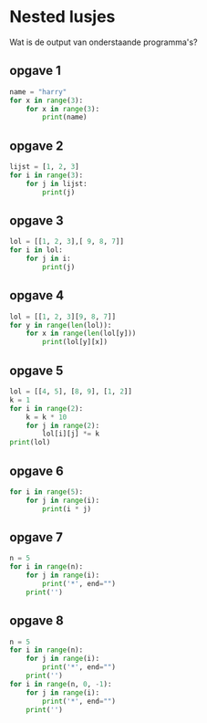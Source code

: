 # Nested lusjes

Wat is de output van onderstaande programma's?

## opgave 1
```python
name = "harry"
for x in range(3):
    for x in range(3):
        print(name)
```

## opgave 2
```python
lijst = [1, 2, 3]
for i in range(3):
    for j in lijst:
        print(j)

```

## opgave 3
```python
lol = [[1, 2, 3],[ 9, 8, 7]]
for i in lol:
    for j in i:
        print(j)
```

## opgave 4
```python
lol = [[1, 2, 3][9, 8, 7]]
for y in range(len(lol)):
    for x in range(len(lol[y]))
        print(lol[y][x])
```

## opgave 5
```python
lol = [[4, 5], [8, 9], [1, 2]]
k = 1
for i in range(2):
    k = k * 10
    for j in range(2):
        lol[i][j] *= k
print(lol)
```

## opgave 6
```python
for i in range(5):
    for j in range(i):
        print(i * j)
```

## opgave 7
```python
n = 5
for i in range(n):
    for j in range(i):
        print('*', end="")
    print('')
```

## opgave 8
```python
n = 5
for i in range(n):
    for j in range(i):
        print('*', end="")
    print('')
for i in range(n, 0, -1):
    for j in range(i):
        print('*', end="")
    print('')
```

